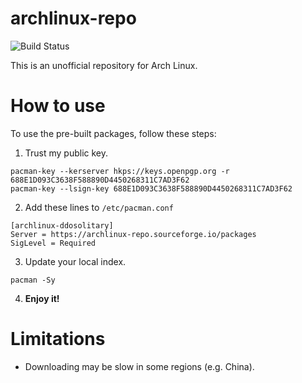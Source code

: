 # archlinux-repo

![Build Status](https://github.com/DDoSolitary/archlinux-repo/workflows/.github/workflows/build.yml/badge.svg)

This is an unofficial repository for Arch Linux.

# How to use

To use the pre-built packages, follow these steps:

1. Trust my public key.

```
pacman-key --kerserver hkps://keys.openpgp.org -r 688E1D093C3638F588890D4450268311C7AD3F62
pacman-key --lsign-key 688E1D093C3638F588890D4450268311C7AD3F62
```

2. Add these lines to `/etc/pacman.conf`

```
[archlinux-ddosolitary]
Server = https://archlinux-repo.sourceforge.io/packages
SigLevel = Required
```

3. Update your local index.

```
pacman -Sy
```

4. **Enjoy it!**

# Limitations

- Downloading may be slow in some regions (e.g. China).
